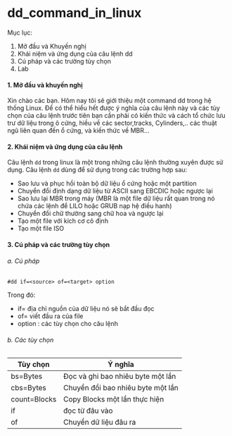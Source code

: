 dd_command_in_linux
===================

Mục lục:

1. Mở đầu và Khuyến nghị
2. Khái niệm và ứng dụng của câu lệnh dd
3. Cú pháp và các trường tùy chọn
4. Lab

#### 1. Mở đầu và khuyến nghị

Xin chào các bạn. Hôm nay tôi sẽ giới thiệu một command dd trong hệ thống Linux. Để có thể hiểu hết được ý nghĩa của câu lệnh này và các tùy chọn của câu lệnh trước tiên bạn cần phải có kiến thức và cách tổ chức lưu trư dữ liệu trong ô cứng, hiều về các sector,tracks, Cylinders,.. các thuật ngũ liên quan đến ổ cứng, và kiến thức về MBR...

#### 2. Khái niệm và ứng dụng của câu lệnh
Câu lệnh `dd` trong linux là một trong những câu lệnh thường xuyên được sử dụng. Câu lệnh `dd` dùng để sử dụng trong các trường hợp sau:

- Sao lưu và phục hồi toàn bộ dữ liệu ổ cứng hoặc một partition 
- Chuyển đổi định dạng dữ liệu từ ASCII sang EBCDIC hoặc ngược lại
- Sao lưu lại MBR trong máy (MBR là một file dữ liệu rất quan trong nó chứa các lệnh để LILO hoặc GRUB nạp hệ điều hanh)
- Chuyển đổi chữ thường sang chữ hoa và ngược lại
- Tạo một file với kích cơ cô định
- Tạo một file ISO 

#### 3. Cú pháp và các trường tùy chọn
###### a. Cú pháp
```
#dd if=<source> of=<target> option
```
Trong đó:
- if=<soure> địa chỉ nguồn của dữ liệu nó sẽ bắt đầu đọc
- of=<targer> viết đầu ra của file
- option : các tùy chọn cho câu lệnh

###### b. Các tùy chọn
|Tùy chọn | Ý nghĩa |
|---------|---------|
|bs=Bytes |Đọc và ghi bao nhiêu byte một lần |
|cbs=Bytes|Chuyển đổi bao nhiêu byte một lần |
|count=Blocks | Copy Blocks một lần thực hiện |
|if | đọc từ đâu vào |
|of | Chuyển dữ liệu đâu ra |

